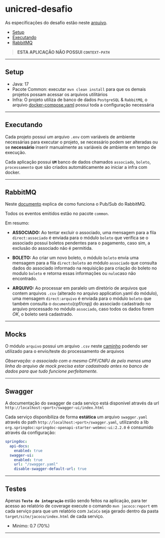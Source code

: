 # unicred-desafio

As especificações do desafio estão neste [arquivo](./UNICRED_Prova_Tecnica_Java.pdf).

- [Setup](#setup)
- [Executando](#executando)
- [RabbitMQ](#rabbitmq)

> **ESTA APLICAÇÃO NÃO POSSUI `CONTEXT-PATH`**

---

## Setup

- Java: 17
- Pacote Common: executar `mvn clean install` para que os demais projetos possam acessar os arquivos
	utilitários
- Infra: O projeto utiliza de banco de dados `PostgreSQL` & `RabbitMQ`, o
	arquivo [docker-compose.yaml](./infra/docker-compose.yaml) possui toda a configuração necessária

---

## Executando

Cada projeto possui um arquivo `.env` com variáveis de ambiente necessárias para executar o projeto, se
necessário podem ser alteradas ou se **necessário** inserir manualmente as variáveis de ambiente em tempo de
execução.

Cada aplicação possui **`UM`** banco de dados chamados `associado`, `boleto`, `processamento` que são criados
automáticamente ao iniciar a infra com docker.

---

## RabbitMQ

Neste [documento](./RabbitMQ.md) explica de como funciona o Pub/Sub do RabbitMQ.

Todos os eventos emitidos estão no pacote `common`.

Em resumo:

- **ASSOCIADO:** Ao tentar excluir o associado, uma mensagem para a fila `direct:associado` é enviada para o
	módulo `boleto` que verifica se o associado possui boletos pendentes para o pagamento, caso sim,
	a exclusão do associado não é permitida.

- **BOLETO:** Ao criar um novo boleto, o módulo `boleto` envia uma mensagem para a fila `direct:boleto` ao
	módulo `associado` que consulta dados do associado informado na requisição para criação do boleto
	no modulo `boleto` e retorna essas informações ou `nulo`caso não encontrado.

- **ARQUIVO:** Ao processar em paralelo um diretório de arquivos que contem arquivos `.csv` (alterado no
	arquivo application.yaml do módulo), uma mensagem `direct:arquivo` é enviada para o módulo `boleto` que
	também consulta o `documento`(cpf/cnpj) do associado cadastrado no arquivo processado no módulo `associado`,
	caso todos os dados forem _OK_, o boleto será cadastrado.

---

## Mocks

O módulo `arquivo` possui um arquivo `.csv` neste [caminho](./arquivo/src/main/resources/mocks/0001-mock.csv)
podendo ser utilizado para o envio/teste do processamento de arquivos

_Observação: o associado com o mesmo CPF/CNPJ de pelo menos uma linha do arquivo de mock precisa estar
cadastrado antes no banco de dados para que tudo funcione perfeitamente._

---

## Swagger

A documentação do swagger de cada serviço está disponível através da
url `http://localhost:<port>/swagger-ui/index.html`

Cada serviço disponibiliza de forma **estática** um arquivo `swagger.yaml` através do
path `http://localhost:<port>/swagger.yaml`, utilizando a lib
`org.springdoc:springdoc-openapi-starter-webmvc-ui:2.2.0` é consumido através da configuração:

```yaml
springdoc:
  api-docs:
    enabled: true
  swagger-ui:
    enabled: true
    url: "/swagger.yaml"
    disable-swagger-default-url: true
```

---

## Testes

Apenas **`Teste de integração`** estão sendo feitos na aplicação, para ter acesso ao relatório de coverage
execute o comando `mvn jacoco:report` em cada serviço para que um relatório com `JaCoCo` seja gerado dentro
da pasta `target/site/jacoco/index.html` de cada serviço.

- Minimo: 0.7 (70%)

---
